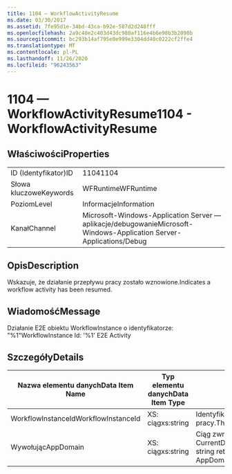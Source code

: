 ```yaml
---
title: 1104 — WorkflowActivityResume
ms.date: 03/30/2017
ms.assetid: 7fe95d1e-34bd-43ca-b92e-587d2d248fff
ms.openlocfilehash: 2a9c40e2c403d43dc980af116e4b6e98b3b2090b
ms.sourcegitcommit: bc293b14af795e0e999e3304dd40c0222cf2ffe4
ms.translationtype: MT
ms.contentlocale: pl-PL
ms.lasthandoff: 11/26/2020
ms.locfileid: "96243563"
---
```

# <a name="1104---workflowactivityresume"></a><span data-ttu-id="137b9-102">1104 — WorkflowActivityResume</span><span class="sxs-lookup"><span data-stu-id="137b9-102">1104 - WorkflowActivityResume</span></span>

## <a name="properties"></a><span data-ttu-id="137b9-103">Właściwości</span><span class="sxs-lookup"><span data-stu-id="137b9-103">Properties</span></span>  
  
|||  
|-|-|  
|<span data-ttu-id="137b9-104">ID (Identyfikator)</span><span class="sxs-lookup"><span data-stu-id="137b9-104">ID</span></span>|<span data-ttu-id="137b9-105">1104</span><span class="sxs-lookup"><span data-stu-id="137b9-105">1104</span></span>|  
|<span data-ttu-id="137b9-106">Słowa kluczowe</span><span class="sxs-lookup"><span data-stu-id="137b9-106">Keywords</span></span>|<span data-ttu-id="137b9-107">WFRuntime</span><span class="sxs-lookup"><span data-stu-id="137b9-107">WFRuntime</span></span>|  
|<span data-ttu-id="137b9-108">Poziom</span><span class="sxs-lookup"><span data-stu-id="137b9-108">Level</span></span>|<span data-ttu-id="137b9-109">Informacje</span><span class="sxs-lookup"><span data-stu-id="137b9-109">Information</span></span>|  
|<span data-ttu-id="137b9-110">Kanał</span><span class="sxs-lookup"><span data-stu-id="137b9-110">Channel</span></span>|<span data-ttu-id="137b9-111">Microsoft-Windows-Application Server — aplikacje/debugowanie</span><span class="sxs-lookup"><span data-stu-id="137b9-111">Microsoft-Windows-Application Server-Applications/Debug</span></span>|  
  
## <a name="description"></a><span data-ttu-id="137b9-112">Opis</span><span class="sxs-lookup"><span data-stu-id="137b9-112">Description</span></span>  

 <span data-ttu-id="137b9-113">Wskazuje, że działanie przepływu pracy zostało wznowione.</span><span class="sxs-lookup"><span data-stu-id="137b9-113">Indicates a workflow activity has been resumed.</span></span>  
  
## <a name="message"></a><span data-ttu-id="137b9-114">Wiadomość</span><span class="sxs-lookup"><span data-stu-id="137b9-114">Message</span></span>  

 <span data-ttu-id="137b9-115">Działanie E2E obiektu WorkflowInstance o identyfikatorze: "%1"</span><span class="sxs-lookup"><span data-stu-id="137b9-115">WorkflowInstance Id: '%1' E2E Activity</span></span>  
  
## <a name="details"></a><span data-ttu-id="137b9-116">Szczegóły</span><span class="sxs-lookup"><span data-stu-id="137b9-116">Details</span></span>  
  
|<span data-ttu-id="137b9-117">Nazwa elementu danych</span><span class="sxs-lookup"><span data-stu-id="137b9-117">Data Item Name</span></span>|<span data-ttu-id="137b9-118">Typ elementu danych</span><span class="sxs-lookup"><span data-stu-id="137b9-118">Data Item Type</span></span>|<span data-ttu-id="137b9-119">Opis</span><span class="sxs-lookup"><span data-stu-id="137b9-119">Description</span></span>|  
|--------------------|--------------------|-----------------|  
|<span data-ttu-id="137b9-120">WorkflowInstanceId</span><span class="sxs-lookup"><span data-stu-id="137b9-120">WorkflowInstanceId</span></span>|<span data-ttu-id="137b9-121">XS: ciąg</span><span class="sxs-lookup"><span data-stu-id="137b9-121">xs:string</span></span>|<span data-ttu-id="137b9-122">Identyfikator wystąpienia przepływu pracy.</span><span class="sxs-lookup"><span data-stu-id="137b9-122">The workflow instance id.</span></span>|  
|<span data-ttu-id="137b9-123">Wywołując</span><span class="sxs-lookup"><span data-stu-id="137b9-123">AppDomain</span></span>|<span data-ttu-id="137b9-124">XS: ciąg</span><span class="sxs-lookup"><span data-stu-id="137b9-124">xs:string</span></span>|<span data-ttu-id="137b9-125">Ciąg zwracany przez element AppDomain. CurrentDomain —. FriendlyName.</span><span class="sxs-lookup"><span data-stu-id="137b9-125">The string returned by AppDomain.CurrentDomain.FriendlyName.</span></span>|
